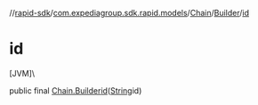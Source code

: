 //[rapid-sdk](../../../../index.md)/[com.expediagroup.sdk.rapid.models](../../index.md)/[Chain](../index.md)/[Builder](index.md)/[id](id.md)

# id

[JVM]\

public final [Chain.Builder](index.md)[id](id.md)([String](https://docs.oracle.com/javase/8/docs/api/java/lang/String.html)id)
